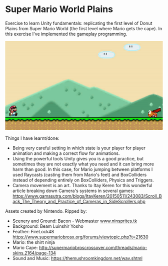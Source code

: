 # Super Mario World Plains
Exercise to learn Unity fundamentals: replicating the first level of Donut Plains from Super Mario World (the first level where Mario gets the cape). In this exercise I've implemented the gameplay programming.

![](gifs/Mario_20191012_gif.gif)

Things I have learnt/done:

- Being very careful setting in which state is your player for player animation and making a correct flow for animations.
- Using the powerful tools Unity gives you is a good practice, but sometimes they are not exactly what you need and it can bring more harm than good. In this case, for Mario jumping between platforms I used Raycasts (casting them from Mario's feet) and BoxColliders instead of depending entirely on BoxColliders, Physics and Triggers.
- Camera movement is an art. Thanks to Itay Keren for this wonderful article breaking down Camera's systems in several games: https://www.gamasutra.com/blogs/ItayKeren/20150511/243083/Scroll_Back_The_Theory_and_Practice_of_Cameras_in_SideScrollers.php

Assets created by Nintendo. Ripped by:
- Scenery and Ground: Bacon - Webmaster www.ninsprites.tk
- Background: Beam Luinshir Yosho
- Feather: FireLock48 https://www.supermariobrosx.org/forums/viewtopic.php?t=21630
- Mario: the shirt ninja
- Mario Cape: http://supermariobroscrossover.com/threads/mario-skins.2164/page-134
- Sound and Music: https://themushroomkingdom.net/wav.shtml